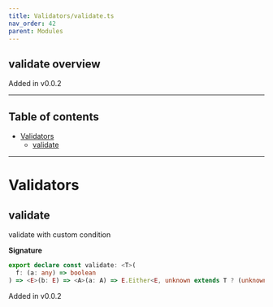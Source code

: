 ```yaml
---
title: Validators/validate.ts
nav_order: 42
parent: Modules
---
```


## validate overview

Added in v0.0.2

---

<h2 class="text-delta">Table of contents</h2>

- [Validators](#validators)
  - [validate](#validate)

---

# Validators

## validate

validate with custom condition

**Signature**

```ts
export declare const validate: <T>(
  f: (a: any) => boolean
) => <E>(b: E) => <A>(a: A) => E.Either<E, unknown extends T ? (unknown extends A ? any : A) : T>
```

Added in v0.0.2
